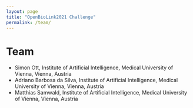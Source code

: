 ```yaml
---
layout: page
title: "OpenBioLink2021 Challenge"
permalink: /team/
---
```


# Team

* Simon Ott, Institute of Artificial Intelligence, Medical University of Vienna, Vienna, Austria
* Adriano Barbosa da Silva, Institute of Artificial Intelligence, Medical University of Vienna, Vienna, Austria
* Matthias Samwald, Institute of Artificial Intelligence, Medical University of Vienna, Vienna, Austria